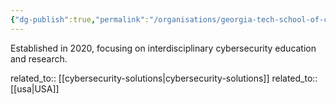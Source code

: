 ```yaml
---
{"dg-publish":true,"permalink":"/organisations/georgia-tech-school-of-cybersecurity-and-privacy/","title":"Georgia Tech School of Cybersecurity and Privacy"}
---
```



Established in 2020, focusing on interdisciplinary cybersecurity education and research.

related_to:: [[cybersecurity-solutions\|cybersecurity-solutions]]
related_to:: [[usa\|USA]]
